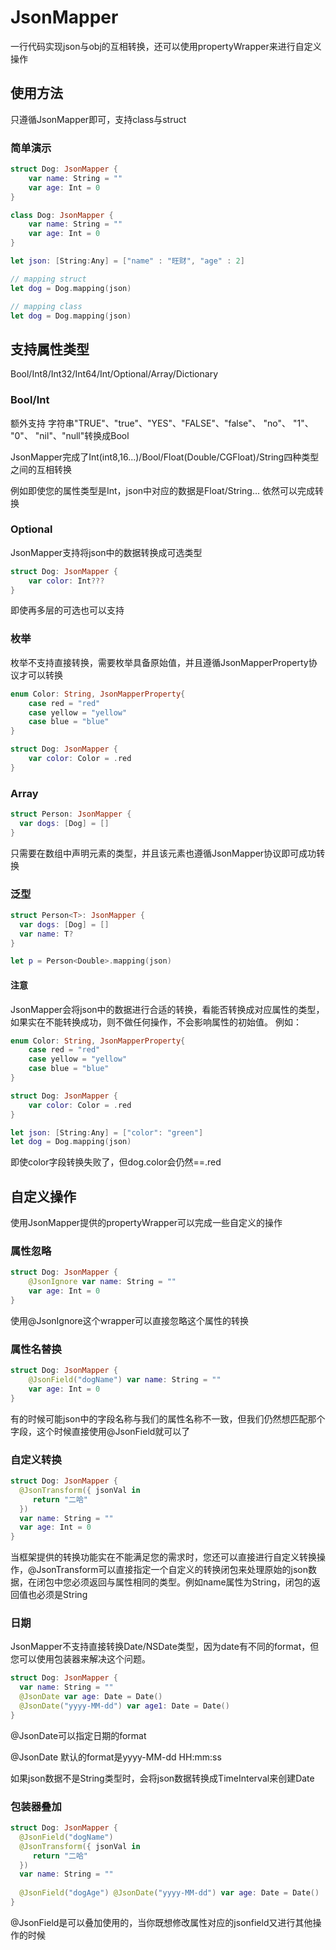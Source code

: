 # JsonMapper

一行代码实现json与obj的互相转换，还可以使用propertyWrapper来进行自定义操作



## 使用方法

只遵循JsonMapper即可，支持class与struct



### 简单演示

```swift
struct Dog: JsonMapper {
    var name: String = ""
    var age: Int = 0
}

class Dog: JsonMapper {
    var name: String = ""
    var age: Int = 0
}

let json: [String:Any] = ["name" : "旺财", "age" : 2]

// mapping struct
let dog = Dog.mapping(json)

// mapping class
let dog = Dog.mapping(json)
```



## 支持属性类型

Bool/Int8/Int32/Int64/Int/Optional/Array/Dictionary

### Bool/Int

额外支持 字符串"TRUE"、"true"、"YES"、"FALSE"、"false"、 "no"、 "1"、 "0"、 "nil"、"null"转换成Bool

JsonMapper完成了Int(int8,16...)/Bool/Float(Double/CGFloat)/String四种类型之间的互相转换

例如即使您的属性类型是Int，json中对应的数据是Float/String... 依然可以完成转换



### Optional

JsonMapper支持将json中的数据转换成可选类型

```swift
struct Dog: JsonMapper {
    var color: Int???
}
```

即使再多层的可选也可以支持



### 枚举

枚举不支持直接转换，需要枚举具备原始值，并且遵循JsonMapperProperty协议才可以转换

```swift
enum Color: String, JsonMapperProperty{
    case red = "red"
    case yellow = "yellow"
    case blue = "blue"
}

struct Dog: JsonMapper {
    var color: Color = .red
}
```

### Array

```swift
struct Person: JsonMapper {
  var dogs: [Dog] = [] 
}
```

只需要在数组中声明元素的类型，并且该元素也遵循JsonMapper协议即可成功转换

### 泛型

```swift
struct Person<T>: JsonMapper {
  var dogs: [Dog] = [] 
  var name: T?
}

let p = Person<Double>.mapping(json)
```



#### 注意

JsonMapper会将json中的数据进行合适的转换，看能否转换成对应属性的类型，如果实在不能转换成功，则不做任何操作，不会影响属性的初始值。 例如：

```swift
enum Color: String, JsonMapperProperty{
    case red = "red"
    case yellow = "yellow"
    case blue = "blue"
}

struct Dog: JsonMapper {
    var color: Color = .red
}

let json: [String:Any] = ["color": "green"]
let dog = Dog.mapping(json)
```

即使color字段转换失败了，但dog.color会仍然==.red 



## 自定义操作

使用JsonMapper提供的propertyWrapper可以完成一些自定义的操作

### 属性忽略

```swift
struct Dog: JsonMapper {
    @JsonIgnore var name: String = ""
    var age: Int = 0
}
```

使用@JsonIgnore这个wrapper可以直接忽略这个属性的转换

### 属性名替换

```swift
struct Dog: JsonMapper {
    @JsonField("dogName") var name: String = ""
    var age: Int = 0
}
```

有的时候可能json中的字段名称与我们的属性名称不一致，但我们仍然想匹配那个字段，这个时候直接使用@JsonField就可以了

### 自定义转换

```swift
struct Dog: JsonMapper {
  @JsonTransform({ jsonVal in
     return "二哈"
  })
  var name: String = ""
  var age: Int = 0
}
```

当框架提供的转换功能实在不能满足您的需求时，您还可以直接进行自定义转换操作，@JsonTransform可以直接指定一个自定义的转换闭包来处理原始的json数据，在闭包中您必须返回与属性相同的类型。例如name属性为String，闭包的返回值也必须是String

### 日期

JsonMapper不支持直接转换Date/NSDate类型，因为date有不同的format，但您可以使用包装器来解决这个问题。

```swift
struct Dog: JsonMapper {
  var name: String = ""
  @JsonDate var age: Date = Date()
  @JsonDate("yyyy-MM-dd") var age1: Date = Date()
}
```

@JsonDate可以指定日期的format

@JsonDate 默认的format是yyyy-MM-dd HH:mm:ss 

如果json数据不是String类型时，会将json数据转换成TimeInterval来创建Date



### 包装器叠加

```swift
struct Dog: JsonMapper {
  @JsonField("dogName")
  @JsonTransform({ jsonVal in
     return "二哈"
  })
  var name: String = ""
  
  @JsonField("dogAge") @JsonDate("yyyy-MM-dd") var age: Date = Date()
}
```

@JsonField是可以叠加使用的，当你既想修改属性对应的jsonfield又进行其他操作的时候

